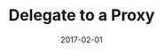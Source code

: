 ---
title: Delegate to a Proxy
linktitle: Delegate to a Proxy
description: Delegate your vote strength towards an account registered as a proxy
date: 2017-02-01
publishdate: 2017-02-01
lastmod: 2017-02-01
categories: [eosc-vote-commands]
keywords: [usage,livereload,command line,flags]
menu:
  docs:
    parent: "eosc-vote-commands"
    identifier: eosc_vote_proxy
    weight: 40
weight: 40
sections_weight: 40
draft: false
aliases: [/overview/usage/,/extras/livereload/,/doc/usage/,/usage/]
toc: true
auto_content: true
---